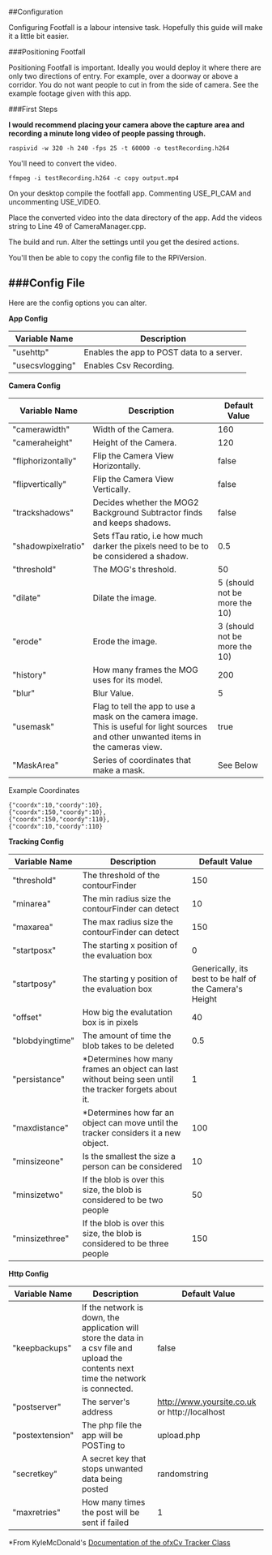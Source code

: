 ##Configuration

Configuring Footfall is a labour intensive task. Hopefully this guide will make it a little bit easier.

###Positioning Footfall

Positioning Footfall is important. Ideally you would deploy it where there are only two directions of entry. For example, over a doorway or above a corridor. You do not want people to cut in from the side of camera. See the example footage given with this app.

###First Steps

**I would recommend placing your camera above the capture area and recording a minute long video of people passing through.** 

``raspivid -w 320 -h 240 -fps 25 -t 60000 -o testRecording.h264``

You'll need to convert the video.

``ffmpeg -i testRecording.h264 -c copy output.mp4``

On your desktop compile the footfall app. Commenting USE_PI_CAM and uncommenting USE_VIDEO. 

Place the converted video into the data directory of the app. Add the videos string to Line 49 of CameraManager.cpp.

The build and run. Alter the settings until you get the desired actions.

You'll then be able to copy the config file to the RPiVersion.

###Config File
--
Here are the config options you can alter.

**App Config**

| Variable Name | Description |
|---|---|
| "usehttp" | Enables the app to POST data to a server. |
| "usecsvlogging" | Enables Csv Recording.  |

**Camera Config**

| Variable Name | Description | Default Value |
|---|---|---|
| "camerawidth"| Width of the Camera. | 160 |
| "cameraheight"| Height of the Camera. | 120 |
| "fliphorizontally"| Flip the Camera View Horizontally. | false |
| "flipvertically"| Flip the Camera View Vertically. | false |
| "trackshadows"| Decides whether the MOG2 Background Subtractor finds and keeps shadows. | false |
| "shadowpixelratio" | Sets fTau ratio, i.e how much darker the pixels need to be to be considered a shadow. | 0.5 |
| "threshold"| The MOG's threshold. | 50 |
| "dilate" | Dilate the image.  | 5 (should not be more the 10) |
| "erode" | Erode the image.  | 3 (should not be more the 10) |
| "history"| How many frames the MOG uses for its model. | 200 |
| "blur"| Blur Value. | 5 |
| "usemask"| Flag to tell the app to use a mask on the camera image. This is useful for light sources and other unwanted items in the cameras view. | true |
| "MaskArea"| Series of coordinates that make a mask. | See Below |

Example Coordinates

```
{"coordx":10,"coordy":10},
{"coordx":150,"coordy":10},
{"coordx":150,"coordy":110},
{"coordx":10,"coordy":110}
```

**Tracking Config**

| Variable Name | Description | Default Value |
|---|---|---|
|"threshold"| The threshold of the contourFinder | 150 |
|"minarea"| The min radius size the contourFinder can detect | 10 |
|"maxarea"| The max radius size the contourFinder can detect | 150 |
|"startposx"| The starting x position of the evaluation box | 0 |
|"startposy"| The starting y position of the evaluation box | Generically, its best to be half of the Camera's Height |
|"offset"| How big the evalutation box is in pixels | 40 |
|"blobdyingtime"| The amount of time the blob takes to be deleted | 0.5 |
|"persistance"| *Determines how many frames an object can last without being seen until the tracker forgets about it. | 1 |
|"maxdistance"| *Determines how far an object can move until the tracker considers it a new object. | 100 |
|"minsizeone"| Is the smallest the size a person can be considered | 10 |
|"minsizetwo"| If the blob is over this size, the blob is considered to be two people | 50 |
|"minsizethree"| If the blob is over this size, the blob is considered to be three people | 150 |


**Http Config**

| Variable Name | Description | Default Value |
|---|---|---|
|"keepbackups"| If the network is down, the application will store the data in a csv file and upload the contents next time the network is connected. | false |
|"postserver"| The server's address | http://www.yoursite.co.uk or http://localhost |
|"postextension"| The php file the app will be POSTing to | upload.php |
|"secretkey"| A secret key that stops unwanted data being posted  | randomstring |
|"maxretries"| How many times the post will be sent if failed | 1 


*From KyleMcDonald's [Documentation of the ofxCv Tracker Class](https://github.com/kylemcdonald/ofxCv/blob/master/libs/ofxCv/include/ofxCv/Tracker.h#L4)
